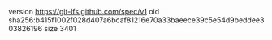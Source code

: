 version https://git-lfs.github.com/spec/v1
oid sha256:b415f1002f028d407a6bcaf81216e70a33baeece39c5e54d9beddee303826196
size 3401
